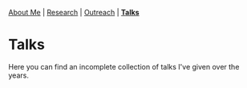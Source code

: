 [About Me](/about.md) | [Research](/research.md) | [Outreach](/outreach.md) | [__Talks__](/talks.md)

# Talks

Here you can find an incomplete collection of talks I've given over the years.

